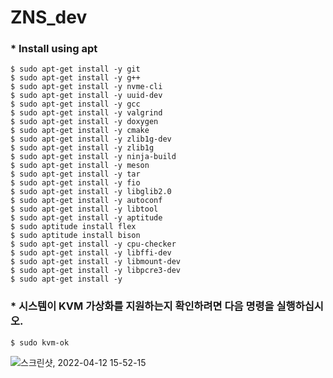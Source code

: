 # ZNS_dev

### * Install using apt
```
$ sudo apt-get install -y git
$ sudo apt-get install -y g++
$ sudo apt-get install -y nvme-cli
$ sudo apt-get install -y uuid-dev
$ sudo apt-get install -y gcc
$ sudo apt-get install -y valgrind
$ sudo apt-get install -y doxygen
$ sudo apt-get install -y cmake
$ sudo apt-get install -y zlib1g-dev
$ sudo apt-get install -y zlib1g
$ sudo apt-get install -y ninja-build
$ sudo apt-get install -y meson
$ sudo apt-get install -y tar
$ sudo apt-get install -y fio
$ sudo apt-get install -y libglib2.0
$ sudo apt-get install -y autoconf
$ sudo apt-get install -y libtool
$ sudo apt-get install -y aptitude
$ sudo aptitude install flex
$ sudo aptitude install bison
$ sudo apt-get install -y cpu-checker
$ sudo apt-get install -y libffi-dev
$ sudo apt-get install -y libmount-dev
$ sudo apt-get install -y libpcre3-dev
$ sudo apt-get install -y 

```

### * 시스템이 KVM 가상화를 지원하는지 확인하려면 다음 명령을 실행하십시오.

```
$ sudo kvm-ok
```

![스크린샷, 2022-04-12 15-52-15](https://user-images.githubusercontent.com/45022422/162898916-5ef22325-386d-465e-8616-18ef1c0a957a.png)




